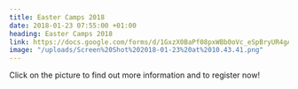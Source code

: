 ```yaml
---
title: Easter Camps 2018
date: 2018-01-23 07:55:00 +01:00
heading: Easter Camps 2018
link: https://docs.google.com/forms/d/1GxzX0BaPf08pxWBb0oVc_eSpBryUR4gAWH5n1nt2qD0/edit
image: "/uploads/Screen%20Shot%202018-01-23%20at%2010.43.41.png"
---
```


Click on the picture to find out more information and to register now!